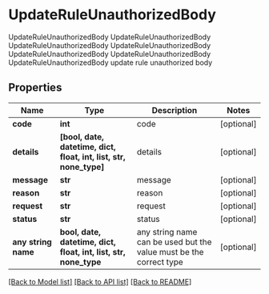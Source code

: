 # UpdateRuleUnauthorizedBody

UpdateRuleUnauthorizedBody UpdateRuleUnauthorizedBody UpdateRuleUnauthorizedBody UpdateRuleUnauthorizedBody UpdateRuleUnauthorizedBody UpdateRuleUnauthorizedBody UpdateRuleUnauthorizedBody update rule unauthorized body

## Properties
Name | Type | Description | Notes
------------ | ------------- | ------------- | -------------
**code** | **int** | code | [optional] 
**details** | **[bool, date, datetime, dict, float, int, list, str, none_type]** | details | [optional] 
**message** | **str** | message | [optional] 
**reason** | **str** | reason | [optional] 
**request** | **str** | request | [optional] 
**status** | **str** | status | [optional] 
**any string name** | **bool, date, datetime, dict, float, int, list, str, none_type** | any string name can be used but the value must be the correct type | [optional]

[[Back to Model list]](../README.md#documentation-for-models) [[Back to API list]](../README.md#documentation-for-api-endpoints) [[Back to README]](../README.md)


